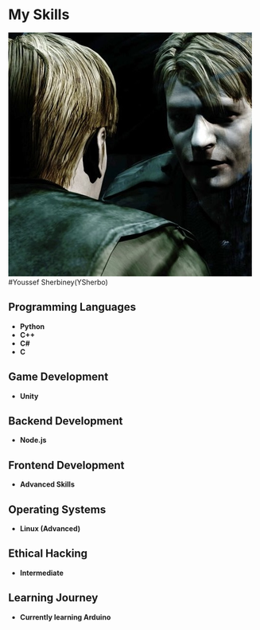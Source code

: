 # My Skills

![Profile Image](IMG_0186.jpg) #Youssef Sherbiney(YSherbo)

## Programming Languages
- **Python**
- **C++**
- **C#**
- **C**

## Game Development
- **Unity**

## Backend Development
- **Node.js**

## Frontend Development
- **Advanced Skills**

## Operating Systems
- **Linux (Advanced)**

## Ethical Hacking
- **Intermediate**

## Learning Journey
- **Currently learning Arduino**
